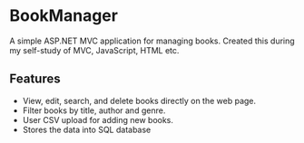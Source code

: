# BookManager

A simple ASP.NET MVC application for managing books.
Created this during my self-study of MVC, JavaScript, HTML etc.

## Features
- View, edit, search, and delete books directly on the web page.
- Filter books by title, author and genre.
- User CSV upload for adding new books.
- Stores the data into SQL database
